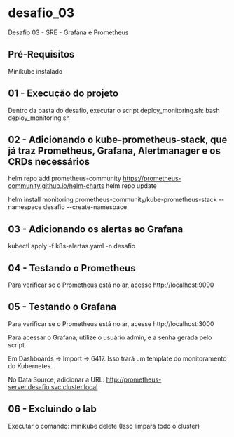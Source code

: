 # desafio_03
Desafio 03 - SRE - Grafana e Prometheus

## Pré-Requisitos

Minikube instalado

## 01 - Execução do projeto

Dentro da pasta do desafio, executar o script deploy_monitoring.sh: bash deploy_monitoring.sh

## 02 - Adicionando o kube-prometheus-stack, que já traz Prometheus, Grafana, Alertmanager e os CRDs necessários

helm repo add prometheus-community https://prometheus-community.github.io/helm-charts
helm repo update

helm install monitoring prometheus-community/kube-prometheus-stack --namespace desafio --create-namespace

## 03 - Adicionando os alertas ao Grafana

kubectl apply -f k8s-alertas.yaml -n desafio

## 04 - Testando o Prometheus

Para verificar se o Prometheus está no ar, acesse http://localhost:9090

## 05 - Testando o Grafana

Para verificar se o Prometheus está no ar, acesse http://localhost:3000

Para acessar o Grafana, utilize o usuário admin, e a senha gerada pelo script

Em Dashboards -> Import -> 6417. Isso trará um template do monitoramento do Kubernetes.

No Data Source, adicionar a URL: http://prometheus-server.desafio.svc.cluster.local

## 06 - Excluindo o lab

Executar o comando: minikube delete (Isso limpará todo o cluster)
